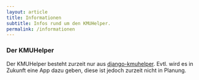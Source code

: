 ```yaml
---
layout: article
title: Informationen
subtitle: Infos rund um den KMUHelper.
permalink: /informationen
---
```


### Der KMUHelper

Der KMUHelper besteht zurzeit nur aus [django-kmuhelper](/django-kmuhelper). Evtl. wird es in Zukunft eine App dazu geben, diese ist jedoch zurzeit nicht in Planung.
